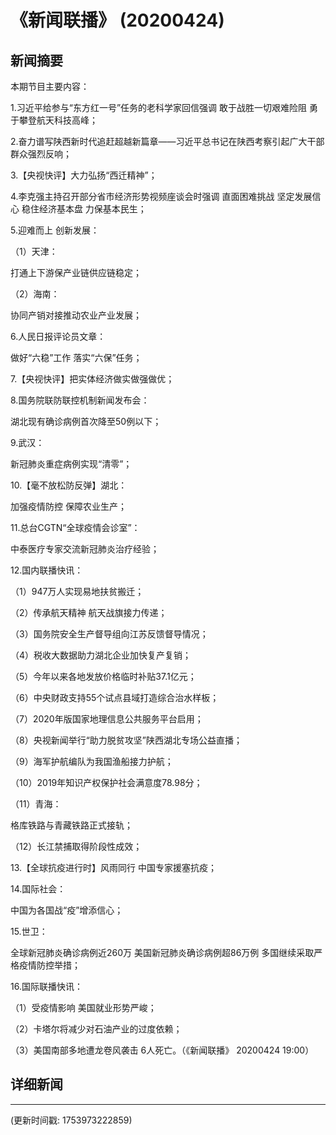# 《新闻联播》 (20200424)

## 新闻摘要

本期节目主要内容：

1.习近平给参与“东方红一号”任务的老科学家回信强调 敢于战胜一切艰难险阻 勇于攀登航天科技高峰；

2.奋力谱写陕西新时代追赶超越新篇章——习近平总书记在陕西考察引起广大干部群众强烈反响；

3.【央视快评】大力弘扬“西迁精神”；

4.李克强主持召开部分省市经济形势视频座谈会时强调 直面困难挑战 坚定发展信心 稳住经济基本盘 力保基本民生；

5.迎难而上 创新发展：

（1）天津：

打通上下游保产业链供应链稳定；

（2）海南：

协同产销对接推动农业产业发展；

6.人民日报评论员文章：

做好“六稳”工作 落实“六保”任务；

7.【央视快评】把实体经济做实做强做优；

8.国务院联防联控机制新闻发布会：

湖北现有确诊病例首次降至50例以下；

9.武汉：

新冠肺炎重症病例实现“清零”；

10.【毫不放松防反弹】湖北：

加强疫情防控 保障农业生产；

11.总台CGTN“全球疫情会诊室”：

中泰医疗专家交流新冠肺炎治疗经验；

12.国内联播快讯：

（1）947万人实现易地扶贫搬迁；

（2）传承航天精神 航天战旗接力传递；

（3）国务院安全生产督导组向江苏反馈督导情况；

（4）税收大数据助力湖北企业加快复产复销；

（5）今年以来各地发放价格临时补贴37.1亿元；

（6）中央财政支持55个试点县域打造综合治水样板；

（7）2020年版国家地理信息公共服务平台启用；

（8）央视新闻举行“助力脱贫攻坚”陕西湖北专场公益直播；

（9）海军护航编队为我国渔船接力护航；

（10）2019年知识产权保护社会满意度78.98分；

（11）青海：

格库铁路与青藏铁路正式接轨；

（12）长江禁捕取得阶段性成效；

13.【全球抗疫进行时】风雨同行 中国专家援塞抗疫；

14.国际社会：

中国为各国战“疫”增添信心；

15.世卫：

全球新冠肺炎确诊病例近260万 美国新冠肺炎确诊病例超86万例 多国继续采取严格疫情防控举措；

16.国际联播快讯：

（1）受疫情影响 美国就业形势严峻；

（2）卡塔尔将减少对石油产业的过度依赖；

（3）美国南部多地遭龙卷风袭击 6人死亡。（《新闻联播》 20200424 19:00）

## 详细新闻

---

(更新时间戳: 1753973222859)

